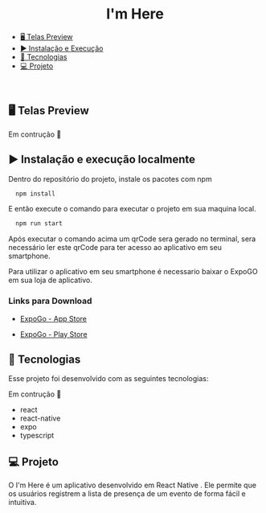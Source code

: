 <h1 align="center"> I'm Here </h1>


- [🖥️ Telas Preview](#%EF%B8%8F-telas-preview) 
- [▶️ Instalação e Execução](#%EF%B8%8F-instalação-e-execução-localmente)
- [🚀 Tecnologias](#-tecnologias)
- [💻 Projeto](#-projeto)

<br>


## 🖥️ Telas Preview

Em contrução 🚧



## ▶️ Instalação e execução localmente

Dentro do repositório do projeto, instale os pacotes com npm

```bash
  npm install 
```


E então execute o comando para executar o projeto em sua maquina local.


```bash
  npm run start
```
Após executar o comando acima um qrCode sera gerado no terminal, sera necessário ler este qrCode para ter acesso ao aplicativo em seu smartphone.

Para utilizar o aplicativo em seu smartphone é necessario baixar o ExpoGO em sua loja de aplicativo.

### Links para Download
- [ExpoGo - App Store](https://apps.apple.com/br/app/expo-go/id982107779)

- [ExpoGo - Play Store](https://play.google.com/store/apps/details?id=host.exp.exponent&hl=pt_BR&gl=US)


## 🚀 Tecnologias

Esse projeto foi desenvolvido com as seguintes tecnologias:

 Em contrução 🚧

- react
- react-native
- expo
- typescript

## 💻 Projeto

O I'm Here  é um aplicativo desenvolvido em React Native . 
Ele permite que os usuários registrem a lista de presença de um evento de forma fácil e intuitiva. 